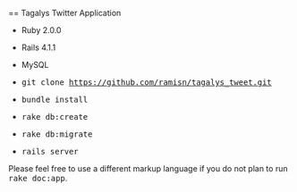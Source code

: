 == Tagalys Twitter Application

* Ruby 2.0.0

* Rails 4.1.1

* MySQL

* <tt>git clone https://github.com/ramisn/tagalys_tweet.git</tt>
* <tt>bundle install</tt>
* <tt>rake db:create</tt>
* <tt>rake db:migrate</tt>
* <tt>rails server</tt>

Please feel free to use a different markup language if you do not plan to run
<tt>rake doc:app</tt>.